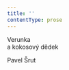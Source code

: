 ```yaml
---
title: ''
contentType: prose
---
```


<section>

Verunka  
a kokosový dědek

Pavel Šrut

</section>
